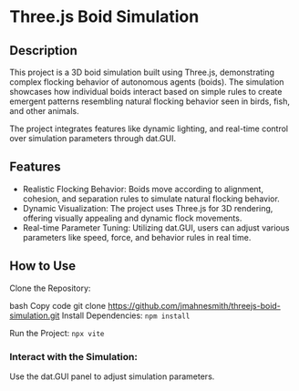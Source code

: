 # Three.js Boid Simulation
## Description
This project is a 3D boid simulation built using Three.js, demonstrating complex flocking behavior of autonomous agents (boids). The simulation showcases how individual boids interact based on simple rules to create emergent patterns resembling natural flocking behavior seen in birds, fish, and other animals.

The project integrates features like dynamic lighting, and real-time control over simulation parameters through dat.GUI.

## Features
* Realistic Flocking Behavior: Boids move according to alignment, cohesion, and separation rules to simulate natural flocking behavior.
* Dynamic Visualization: The project uses Three.js for 3D rendering, offering visually appealing and dynamic flock movements.
* Real-time Parameter Tuning: Utilizing dat.GUI, users can adjust various parameters like speed, force, and behavior rules in real time.

## How to Use
Clone the Repository:

bash
Copy code
git clone https://github.com/jmahnesmith/threejs-boid-simulation.git
Install Dependencies:
`npm install`

Run the Project:
`npx vite`

### Interact with the Simulation:

Use the dat.GUI panel to adjust simulation parameters.
